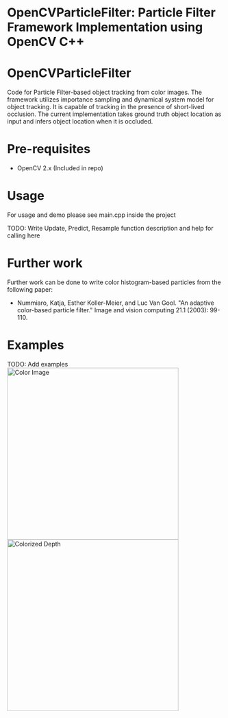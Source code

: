 # OpenCVParticleFilter: Particle Filter Framework Implementation using OpenCV C++

OpenCVParticleFilter
============

Code for Particle Filter-based object tracking from color images. The framework utilizes importance sampling and dynamical system model for object tracking. It is capable of tracking in the presence of short-lived occlusion. The current implementation takes ground truth object location as input and infers object location when it is occluded. 

Pre-requisites
==============

- OpenCV 2.x (Included in repo)

Usage
=====

For usage and demo please see main.cpp inside the project

TODO: Write Update, Predict, Resample function description and help for calling here

Further work
============
Further work can be done to write color histogram-based particles from the following paper:

- Nummiaro, Katja, Esther Koller-Meier, and Luc Van Gool. "An adaptive color-based particle filter." Image and vision computing 21.1 (2003): 99-110.

Examples
========

TODO: Add examples
<img src="https://github.com/devkicks/OpenCVKinect/blob/master/CollectedSampleData/color/colorAGif.gif" alt="Color Image" width="400"/>
<img src="https://github.com/devkicks/OpenCVKinect/blob/master/CollectedSampleData/colorizedDepth/colorizedDepthAGif.gif" alt="Colorized Depth" width="400"/>
